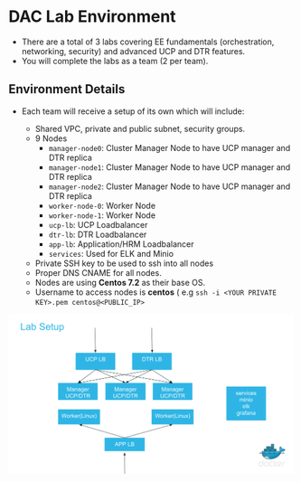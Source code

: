 # DAC Lab Environment


- There are a total of 3 labs covering EE fundamentals (orchestration, networking, security) and advanced UCP and DTR features.
- You will complete the labs as a team (2 per team).

## Environment Details
- Each team will receive a setup of its own which will include:
  
  * Shared VPC, private and public subnet, security groups.
  * 9 Nodes
	 - `manager-node0`: Cluster Manager Node to have UCP manager and DTR replica
	 - `manager-node1`: Cluster Manager Node to have UCP manager and DTR replica
	 - `manager-node2`: Cluster Manager Node to have UCP manager and DTR replica
	 - `worker-node-0`: Worker Node
	 - `worker-node-1`: Worker Node
	 - `ucp-lb`: UCP Loadbalancer
	 - `dtr-lb`: DTR Loadbalancer
	 - `app-lb`: Application/HRM Loadbalancer
	 - `services`: Used for ELK and Minio
  * Private SSH key to be used to ssh into all nodes
  * Proper DNS CNAME for all nodes.
  * Nodes are using **Centos 7.2** as their base OS.
  * Username to access nodes is **centos** ( e.g `ssh -i <YOUR PRIVATE KEY>.pem centos@<PUBLIC_IP>`

![](../images/setup.png)